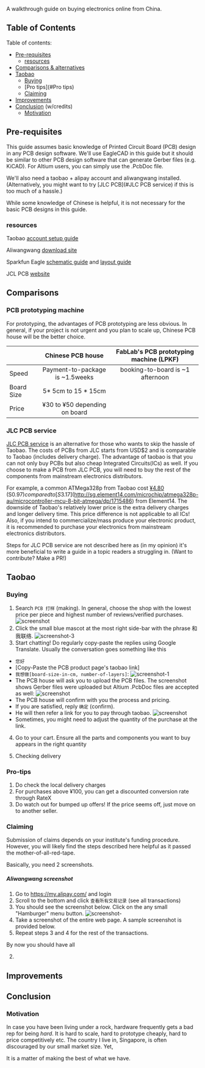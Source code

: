 A walkthrough guide on buying electronics online from China. 

## Table of Contents

Table of contents:
* [Pre-requisites](#Pre-requisites)
  * [resources](#resources)
* [Comparisons & alternatives](#Comparisons)
* [Taobao](#Taobao)
  * [Buying](#Buying)
  * [Pro tips](#Pro tips)
  * [Claiming](#Claiming)
* [Improvements]()
* [Conclusion](#Conclusion) (w/credits)
  * [Motivation](#Motivation)


## Pre-requisites
This guide assumes basic knowledge of Printed Circuit Board (PCB) design in any PCB design software. We'll use EagleCAD in this guide but it should be similar to other PCB design software that can generate Gerber files (e.g. KiCAD). For Altium users, you can simply use the .PcbDoc file.

We'll also need a taobao + alipay account and aliwangwang installed. (Alternatively, you might want to try [JLC PCB](#JLC PCB service) if this is too much of a hassle.) 

While some knowledge of Chinese is helpful, it is not necessary for the basic PCB designs in this guide. 

### resources
Taobao [account setup guide](https://www.youtube.com/watch?v=tBuuEMSsF58)

Aliwangwang [download site](https://alimarket.taobao.com/markets/qnww/portal-group/ww/download)

Sparkfun Eagle [schematic guide](https://learn.sparkfun.com/tutorials/using-eagle-schematic) and [layout guide](https://learn.sparkfun.com/tutorials/using-eagle-schematic)

JCL PCB [website](https://jlcpcb.com/)

## Comparisons

### PCB prototyping machine

For prototyping, the advantages of PCB prototyping are less obvious. In general, if your project is not urgent and you plan to scale up, Chinese PCB house will be the better choice.

|              | Chinese PCB house                 | FabLab's PCB prototyping machine (LPKF)  |
| ------------ |:---------------------------------:| :---------------------------------------:|
| Speed        | Payment-to-package is ~1.5weeks   | booking-to-board is ~1 afternoon         |
| Board Size   | 5* 5cm to 15 \* 15cm              |                                          |
| Price        | ¥30 to ¥50 depending on board  |                                          |

### JLC PCB service

[JLC PCB service](https://jlcpcb.com/) is an alternative for those who wants to skip the hassle of Taobao. The costs of PCBs from JLC starts from USD$2 and is comparable to Taobao (includes delivery charge). The advantage of taobao is that you can not only buy PCBs but also cheap Integrated Circuits(ICs) as well. If you choose to make a PCB from JLC PCB, you will need to buy the rest of the components from mainstream electronics distributors.

For example, a common ATMega328p from Taobao cost [¥4.80](https://item.taobao.com/item.htm?spm=a230r.1.14.27.26ec255cQJekQx&id=13854666988&ns=1) (S$0.97) compared to [S$3.17](http://sg.element14.com/microchip/atmega328p-au/microcontroller-mcu-8-bit-atmega/dp/1715486) from Element14. The downside of Taobao's relatively lower price is the extra delivery charges and longer delivery time. This price difference is not applicable to all ICs! Also, if you intend to commercialize/mass produce your electronic product, it is recommended to purchase your electronics from mainstream electronics distributors.

Steps for JLC PCB service are not described here as (in my opinion) it's more beneficial to write a guide in a topic readers a struggling in. (Want to contribute? Make a PR!) 
<!-- Moreover, Taobao has way wider variety. -->

## Taobao

### Buying


1. Search `PCB 打样` (making). In general, choose the shop with the lowest price per piece and highest number of reviews/verified purchases.
![screenshot](https://github.com/PandaRider/Taobao-PCB-guide/raw/master/screenshots/tb-search-1.png "Taobao Search 1")
2. Click the small blue mascot at the most right side-bar with the phrase 和我联络. 
![screenshot-3](https://github.com/PandaRider/Taobao-PCB-guide/raw/master/screenshots/tb-search-2.png "Logo Title Text 1")
3. Start chatting! Do regularly copy-paste the replies using Google Translate. Usually the conversation goes something like this
  * `您好`
  * [Copy-Paste the PCB product page's taobao link]
  * `我想做[board-size-in-cm, number-of-layers]`: 
  ![screenshot-1](https://github.com/PandaRider/Taobao-PCB-guide/raw/master/screenshots/tb-chat-1.png "Logo Title Text 1")
  * The PCB house will ask you to upload the PCB files. The screenshot shows Gerber files were uploaded but Altium .PcbDoc files are accepted as well: ![screenshot](https://github.com/PandaRider/Taobao-PCB-guide/raw/master/screenshots/tb-chat-2.png "Logo Title Text 1")
  * The PCB house will confirm with you the process and pricing. 
  * If you are satisfied, reply `确定` (confirm). 
  * He will then refer a link for you to pay through taobao. 
  ![screenshot](https://github.com/PandaRider/Taobao-PCB-guide/raw/master/screenshots/tb-chat-3.png "Logo Title Text 1")
  * Sometimes, you might need to adjust the quantity of the purchase at the link. 
4. Go to your cart. Ensure all the parts and components you want to buy appears in the right quantity

5. Checking delivery 

### Pro-tips
1. Do check the local delivery charges
2. For purchases above ¥100, you can get a discounted conversion rate through RateX
3. Do watch out for bumped up offers! If the price seems off, just move on to another seller.

### Claiming

Submission of claims depends on your institute's funding procedure. However, you will likely find the steps described here helpful as it passed the mother-of-all-red-tape.

Basically, you need 2 screenshots.

##### Aliwangwang screenshot
  1. Go to https://my.alipay.com/ and login
  2. Scroll to the bottom and click `查看所有交易记录` (see all transactions)
  3. You should see the screenshot below. Click on the any small "Hamburger" menu button.
  ![screenshot-](https://github.com/PandaRider/Taobao-PCB-guide/raw/master/screenshots/ali-1.png "Hamburger button")
  4. Take a screenshot of the entire web page. A sample screenshot is provided below.
  5. Repeat steps 3 and 4 for the rest of the transactions.

By now you should have all 
![]()

2. 

## Improvements

## Conclusion

### Motivation
In case you have been living under a rock, hardware frequently gets a bad rep for being *hard*. It is hard to scale, hard to prototype cheaply, hard to price competitively etc. The country I live in, Singapore, is often discouraged by our small market size. Yet, 

It is a matter of making the best of what we have. 


